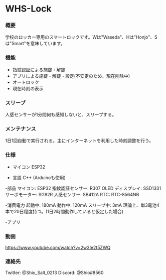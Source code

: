 # WHS-Lock
### 概要
学校のロッカー専用のスマートロックです。Wは"Waseda"、Hは"Honjo"、Sは"Smart"を意味しています。

### 機能
- 指紋認証による施錠・解錠
- アプリによる施錠・解錠・設定(不安定のため、現在削除中)
- オートロック
- 現在時刻の表示

### スリープ
人感センサーが1分間何も感知しないと、スリープする。

### メンテナンス
1日1回自動で実行される。主にインターネットを利用した時刻調整を行う。

### 仕様
- マイコン
ESP32

- 言語
C++ (Arduinoも使用)

-部品
マイコン: ESP32
指紋認証センサー: R307
OLED ディスプレイ: SSD1331
サーボモーター: SG92R
人感センサー: SB412A
RTC: RTC-8564NB 

-消費電力
起動中: 180mA
動作中: 120mA
スリープ中: 3mA
理論上、単3電池4本で20日程度持つ。(1日2時間動作していると仮定した場合)

-アプリ

### 動画
https://www.youtube.com/watch?v=2w3Ie2t5ZWQ

### 連絡先
Twitter: @Shio_Salt_0213
Discord: @Shio#8560
